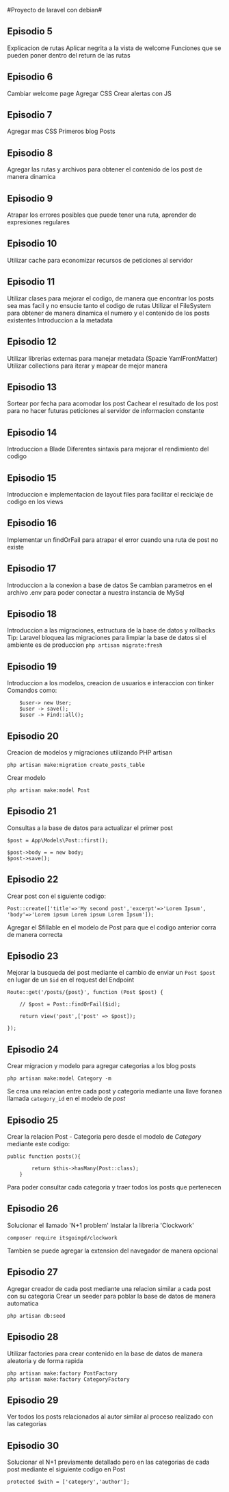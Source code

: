 #Proyecto de laravel con debian#

## Episodio 5
Explicacion de rutas
Aplicar negrita a la vista de welcome
Funciones que se pueden poner dentro del return de las rutas

## Episodio 6

Cambiar welcome page
Agregar CSS
Crear alertas con JS

## Episodio 7
Agregar mas CSS
Primeros blog Posts

## Episodio 8
Agregar las rutas y archivos para obtener el contenido de los post de manera dinamica

## Episodio 9
Atrapar los errores posibles que puede tener una ruta, aprender de expresiones regulares

## Episodio 10
Utilizar cache para economizar recursos de peticiones al servidor

## Episodio 11
Utilizar clases para mejorar el codigo, de manera que encontrar los posts sea mas facil y no ensucie tanto el codigo de rutas
Utilizar el FileSystem para obtener de manera dinamica el numero y el contenido de los posts existentes
Introduccion a la metadata

## Episodio 12
Utilizar librerias externas para manejar metadata (Spazie YamlFrontMatter)
Utilizar collections para iterar y mapear de mejor manera

## Episodio 13
Sortear por fecha para acomodar los post
Cachear el resultado de los post para no hacer futuras peticiones al servidor de informacion constante

## Episodio 14
Introduccion a Blade
Diferentes sintaxis para mejorar el rendimiento del codigo

## Episodio 15
Introduccion e implementacion de layout files para facilitar el reciclaje de codigo en los views

## Episodio 16
Implementar un findOrFail para atrapar el error cuando una ruta de post no existe

## Episodio 17
Introduccion a la conexion a base de datos
Se cambian parametros en el archivo .env para poder conectar a nuestra instancia de MySql

## Episodio 18
Introduccion a las migraciones, estructura de la base de datos y rollbacks
Tip: Laravel bloquea las migraciones para limpiar la base de datos si el ambiente es de produccion
``` php artisan migrate:fresh ```

## Episodio 19
Introduccion a los modelos, creacion de usuarios e interaccion con tinker
Comandos como: 
```
    $user-> new User;
    $user -> save();
    $user -> Find::all();
```

## Episodio 20
Creacion de modelos y migraciones utilizando PHP artisan
```
php artisan make:migration create_posts_table
```

Crear modelo
```
php artisan make:model Post

```

## Episodio 21
Consultas a la base de datos para actualizar el primer post
```
$post = App\Models\Post::first();

$post->body = = new body;
$post->save();
```

## Episodio 22
Crear post con el siguiente codigo:
```
Post::create(['title'=>'My second post','excerpt'=>'Lorem Ipsum',
'body'=>'Lorem ipsum Lorem ipsum Lorem Ipsum']);
```

Agregar el $fillable en el modelo de Post para que el codigo anterior corra de manera correcta


## Episodio 23
Mejorar la busqueda del post mediante el cambio de enviar un ```Post $post``` en lugar de un ```$id``` en el request 
del Endpoint

```
Route::get('/posts/{post}', function (Post $post) {

    // $post = Post::findOrFail($id);

    return view('post',['post' => $post]);

});
```

## Episodio 24
Crear migracion y modelo para agregar categorias a los blog posts
```
php artisan make:model Category -m
```
Se crea una relacion entre cada post y categoria mediante una llave foranea llamada ```category_id``` en el modelo de *post*

## Episodio 25
Crear la relacion Post - Categoria pero desde el modelo de *Category* mediante este codigo:
```
public function posts(){
        
        return $this->hasMany(Post::class);
    }
```
Para poder consultar cada categoria y traer todos los posts que pertenecen

## Episodio 26
Solucionar el llamado 'N+1 problem'
Instalar la libreria 'Clockwork'
```
composer require itsgoingd/clockwork

```
Tambien se puede agregar la extension del navegador de manera opcional

## Episodio 27
Agregar creador de cada post mediante una relacion similar a cada post con su categoria
Crear un seeder para poblar la base de datos de manera automatica
```
php artisan db:seed
```

## Episodio 28
Utilizar factories para crear contenido en la base de datos de manera aleatoria y de forma rapida
```
php artisan make:factory PostFactory
php artisan make:factory CategoryFactory
```

## Episodio 29
Ver todos los posts relacionados al autor similar al proceso realizado con las categorias

## Episodio 30
Solucionar el N+1 previamente detallado pero en las categorias de cada post mediante el siguiente codigo en Post
```
protected $with = ['category','author'];

```

